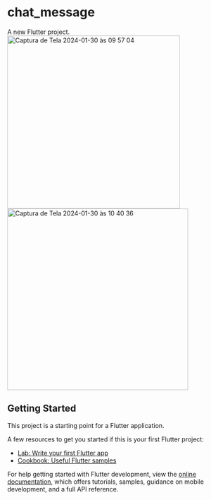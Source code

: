# chat_message

A new Flutter project.
<img width="392" alt="Captura de Tela 2024-01-30 às 09 57 04" src="https://github.com/MateusLucasDaSilva/chat_message/assets/101568163/9363571a-c937-4a85-a824-59916005f841">
<img width="411" alt="Captura de Tela 2024-01-30 às 10 40 36" src="https://github.com/MateusLucasDaSilva/chat_message/assets/101568163/dfa3c0c7-595e-49f7-8683-07ba75ae8690">

## Getting Started

This project is a starting point for a Flutter application.

A few resources to get you started if this is your first Flutter project:

- [Lab: Write your first Flutter app](https://docs.flutter.dev/get-started/codelab)
- [Cookbook: Useful Flutter samples](https://docs.flutter.dev/cookbook)

For help getting started with Flutter development, view the
[online documentation](https://docs.flutter.dev/), which offers tutorials,
samples, guidance on mobile development, and a full API reference.
